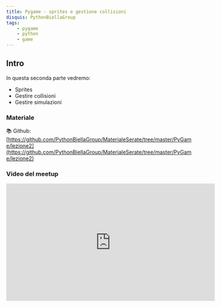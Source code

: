 ```yaml
---
title: Pygame - sprites e gestione collisioni
disquis: PythonBiellaGroup
tags:
    - pygame
    - python
    - game
---
```


## Intro

In questa seconda parte vedremo:

* Sprites
* Gestire collisioni
* Gestire simulazioni

### Materiale

📚 Github:
[https://github.com/PythonBiellaGroup/MaterialeSerate/tree/master/PyGame/lezione2](https://github.com/PythonBiellaGroup/MaterialeSerate/tree/master/PyGame/lezione2)

### Video del meetup

<iframe width="560" height="315" src="https://www.youtube.com/embed/xG4IKcAzMCw?si=IZiwbtmeGtA0yLaj" title="YouTube video player" frameborder="0" allow="accelerometer; autoplay; clipboard-write; encrypted-media; gyroscope; picture-in-picture; web-share" allowfullscreen></iframe>
